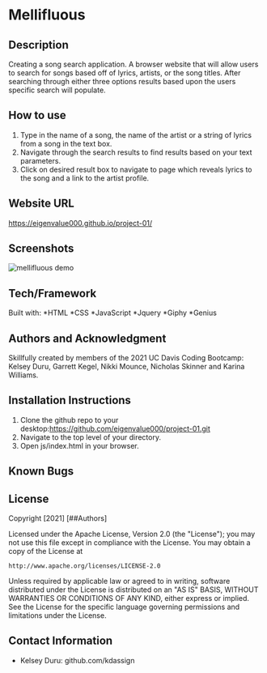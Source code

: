 ﻿# Mellifluous

## Description
Creating a song search application. A browser website that will allow users to search for songs based off of lyrics, artists, or the song titles. After searching through either three options results based upon the users specific search will populate. 

## How to use
1. Type in the name of a song, the name of the artist or a string of lyrics from a song in the text box.
2. Navigate through the search results to find results based on your text parameters.
3. Click on desired result box to navigate to page which reveals lyrics to the song and a link to the artist profile.

## Website URL
https://eigenvalue000.github.io/project-01/

## Screenshots

![mellifluous demo](./assets/demo.png)

## Tech/Framework
Built with:
    *HTML
    *CSS
    *JavaScript
    *Jquery
    *Giphy
    *Genius

## Authors and Acknowledgment
Skillfully created by members of the 2021 UC Davis Coding Bootcamp: Kelsey Duru, Garrett Kegel, Nikki Mounce, Nicholas Skinner and Karina Williams.

## Installation Instructions
1. Clone the github repo to your desktop:https://github.com/eigenvalue000/project-01.git
2. Navigate to the top level of your directory.
3. Open js/index.html in your browser.
## Known Bugs

## License
Copyright [2021] [##Authors]

Licensed under the Apache License, Version 2.0 (the "License");
you may not use this file except in compliance with the License.
You may obtain a copy of the License at

    http://www.apache.org/licenses/LICENSE-2.0

Unless required by applicable law or agreed to in writing, software
distributed under the License is distributed on an "AS IS" BASIS,
WITHOUT WARRANTIES OR CONDITIONS OF ANY KIND, either express or implied.
See the License for the specific language governing permissions and
limitations under the License.

## Contact Information
- Kelsey Duru: github.com/kdassign
